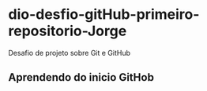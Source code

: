 # dio-desfio-gitHub-primeiro-repositorio-Jorge
Desafio de projeto sobre Git e GitHub 
## Aprendendo do inicio GitHob
